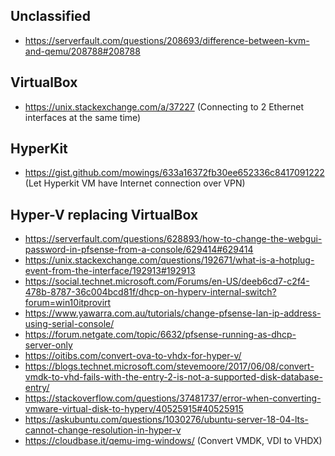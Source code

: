 ## Unclassified

- https://serverfault.com/questions/208693/difference-between-kvm-and-qemu/208788#208788


## VirtualBox

- https://unix.stackexchange.com/a/37227 (Connecting to 2 Ethernet interfaces at the same time)


## HyperKit

- https://gist.github.com/mowings/633a16372fb30ee652336c8417091222 (Let Hyperkit VM have Internet connection over VPN)


## Hyper-V replacing VirtualBox

- https://serverfault.com/questions/628893/how-to-change-the-webgui-password-in-pfsense-from-a-console/629414#629414
- https://unix.stackexchange.com/questions/192671/what-is-a-hotplug-event-from-the-interface/192913#192913
- https://social.technet.microsoft.com/Forums/en-US/deeb6cd7-c2f4-478b-8787-36c004bcd81f/dhcp-on-hyperv-internal-switch?forum=win10itprovirt
- https://www.yawarra.com.au/tutorials/change-pfsense-lan-ip-address-using-serial-console/
- https://forum.netgate.com/topic/6632/pfsense-running-as-dhcp-server-only
- https://oitibs.com/convert-ova-to-vhdx-for-hyper-v/
- https://blogs.technet.microsoft.com/stevemoore/2017/06/08/convert-vmdk-to-vhd-fails-with-the-entry-2-is-not-a-supported-disk-database-entry/
- https://stackoverflow.com/questions/37481737/error-when-converting-vmware-virtual-disk-to-hyperv/40525915#40525915
- https://askubuntu.com/questions/1030276/ubuntu-server-18-04-lts-cannot-change-resolution-in-hyper-v
- https://cloudbase.it/qemu-img-windows/ (Convert VMDK, VDI to VHDX)
